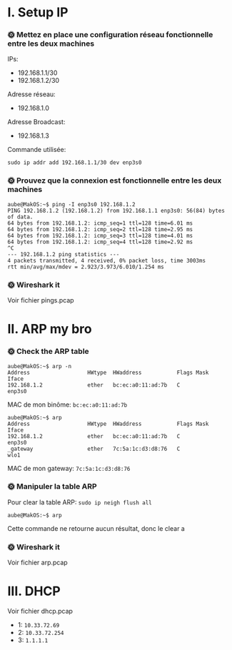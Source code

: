 # I. Setup IP
### 🌞 Mettez en place une configuration réseau fonctionnelle entre les deux machines

IPs:
- 192.168.1.1/30
- 192.168.1.2/30

Adresse réseau:
- 192.168.1.0
  
Adresse Broadcast:
- 192.168.1.3

Commande utilisée:
```
sudo ip addr add 192.168.1.1/30 dev enp3s0
```

### 🌞 Prouvez que la connexion est fonctionnelle entre les deux machines
```
aube@MakOS:~$ ping -I enp3s0 192.168.1.2
PING 192.168.1.2 (192.168.1.2) from 192.168.1.1 enp3s0: 56(84) bytes of data.
64 bytes from 192.168.1.2: icmp_seq=1 ttl=128 time=6.01 ms
64 bytes from 192.168.1.2: icmp_seq=2 ttl=128 time=2.95 ms
64 bytes from 192.168.1.2: icmp_seq=3 ttl=128 time=4.01 ms
64 bytes from 192.168.1.2: icmp_seq=4 ttl=128 time=2.92 ms
^C
--- 192.168.1.2 ping statistics ---
4 packets transmitted, 4 received, 0% packet loss, time 3003ms
rtt min/avg/max/mdev = 2.923/3.973/6.010/1.254 ms
```

### 🌞 Wireshark it

Voir fichier pings.pcap

# II. ARP my bro

### 🌞 Check the ARP table
```
aube@MakOS:~$ arp -n
Address                  HWtype  HWaddress           Flags Mask            Iface
192.168.1.2              ether   bc:ec:a0:11:ad:7b   C                     enp3s0
```
MAC de mon binôme: `bc:ec:a0:11:ad:7b`

```
aube@MakOS:~$ arp
Address                  HWtype  HWaddress           Flags Mask            Iface
192.168.1.2              ether   bc:ec:a0:11:ad:7b   C                     enp3s0
_gateway                 ether   7c:5a:1c:d3:d8:76   C                     wlo1
```
MAC de mon gateway: `7c:5a:1c:d3:d8:76`

### 🌞 Manipuler la table ARP

Pour clear la table ARP: `sudo ip neigh flush all`

```
aube@MakOS:~$ arp
```
Cette commande ne retourne aucun résultat, donc le clear a 

### 🌞 Wireshark it

Voir fichier arp.pcap

# III. DHCP

Voir fichier dhcp.pcap

- 1: `10.33.72.69`
- 2: `10.33.72.254`
- 3: `1.1.1.1`